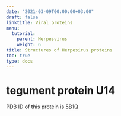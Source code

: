 ```yaml
---
date: "2021-03-09T00:00:00+03:00"
draft: false
linktitle: Viral proteins
menu:
  tutorial:
    parent: Herpesvirus
    weight: 6
title: Structures of Herpesirus proteins
toc: true
type: docs
---
```


# tegument protein U14

PDB ID of this protein is [5B1Q](https://www.rcsb.org/3d-view/5B1Q)



